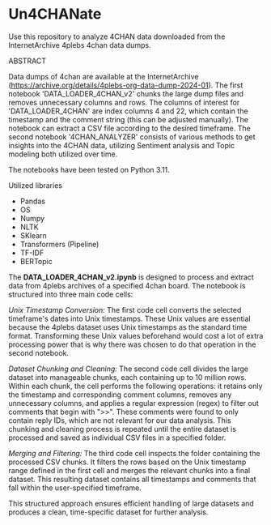 # Un4CHANate
Use this repository to analyze 4CHAN data downloaded from the InternetArchive 4plebs 4chan data dumps. 

ABSTRACT

Data dumps of 4chan are available at the InternetArchive (https://archive.org/details/4plebs-org-data-dump-2024-01). The first notebook 'DATA_LOADER_4CHAN_v2' chunks the large dump files and removes unnecessary columns and rows. The columns of interest for 'DATA_LOADER_4CHAN' are index columns 4 and 22, which contain the timestamp and the comment string (this can be adjusted manually). The notebook can extract a CSV file according to the desired timeframe. The second notebook '4CHAN_ANALYZER' consists of various methods to get insights into the 4CHAN data, utilizing Sentiment analysis and Topic modeling both utilized over time. 

The notebooks have been tested on Python 3.11. 

Utilized libraries 
- Pandas
- OS
- Numpy
- NLTK
- SKlearn
- Transformers (Pipeline)
- TF-IDF
- BERTopic

The **DATA_LOADER_4CHAN_v2.ipynb** is designed to process and extract data from 4plebs archives of a specified 4chan board. The notebook is structured into three main code cells:

*Unix Timestamp Conversion:* The first code cell converts the selected timeframe's dates into Unix timestamps. These Unix values are essential because the 4plebs dataset uses Unix timestamps as the standard time format. Transforming these Unix values beforehand would cost a lot of extra processing power that is why there was chosen to do that operation in the second notebook.

*Dataset Chunking and Cleaning:* The second code cell divides the large dataset into manageable chunks, each containing up to 10 million rows. Within each chunk, the cell performs the following operations: it retains only the timestamp and corresponding comment columns, removes any unnecessary columns, and applies a regular expression (regex) to filter out comments that begin with ">>". These comments were found to only contain reply IDs, which are not relevant for our data analysis. This chunking and cleaning process is repeated until the entire dataset is processed and saved as individual CSV files in a specified folder.

*Merging and Filtering:* The third code cell inspects the folder containing the processed CSV chunks. It filters the rows based on the Unix timestamp range defined in the first cell and merges the relevant chunks into a final dataset. This resulting dataset contains all timestamps and comments that fall within the user-specified timeframe.

This structured approach ensures efficient handling of large datasets and produces a clean, time-specific dataset for further analysis.


